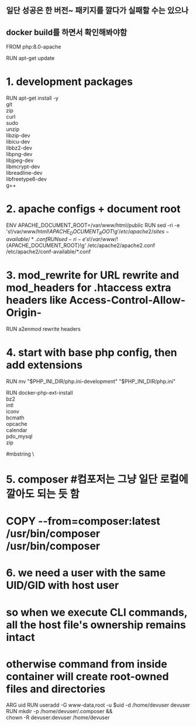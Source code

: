 ## 일단 성공은 한 버전~ 패키지를 깔다가 실패할 수는 있으나 
## docker build를 하면서 확인해봐야함
FROM php:8.0-apache

RUN apt-get update

# 1. development packages
RUN apt-get install -y \
    git \
    zip \
    curl \
    sudo \
    unzip \
    libzip-dev \
    libicu-dev \
    libbz2-dev \
    libpng-dev \
    libjpeg-dev \
    libmcrypt-dev \
    libreadline-dev \
    libfreetype6-dev \
    g++

# 2. apache configs + document root
ENV APACHE_DOCUMENT_ROOT=/var/www/html/public
RUN sed -ri -e 's!/var/www/html!${APACHE_DOCUMENT_ROOT}!g' /etc/apache2/sites-available/*.conf
RUN sed -ri -e 's!/var/www/!${APACHE_DOCUMENT_ROOT}!g' /etc/apache2/apache2.conf /etc/apache2/conf-available/*.conf

# 3. mod_rewrite for URL rewrite and mod_headers for .htaccess extra headers like Access-Control-Allow-Origin-
RUN a2enmod rewrite headers

# 4. start with base php config, then add extensions
RUN mv "$PHP_INI_DIR/php.ini-development" "$PHP_INI_DIR/php.ini"

RUN docker-php-ext-install \
    bz2 \
    intl \
    iconv \
    bcmath \
    opcache \
    calendar \
    pdo_mysql \
    zip

#mbstring \

# 5. composer #컴포저는 그냥 일단 로컬에 깔아도 되는 듯 함
# COPY --from=composer:latest /usr/bin/composer /usr/bin/composer

# 6. we need a user with the same UID/GID with host user
# so when we execute CLI commands, all the host file's ownership remains intact
# otherwise command from inside container will create root-owned files and directories
ARG uid
RUN useradd -G www-data,root -u $uid -d /home/devuser devuser
RUN mkdir -p /home/devuser/.composer && \
    chown -R devuser:devuser /home/devuser
